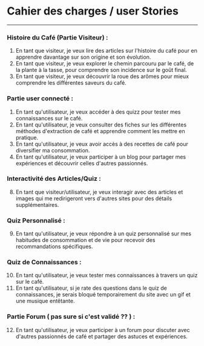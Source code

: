 # Cahier des charges / user Stories

---

### Histoire du Café (Partie Visiteur) :
1. En tant que visiteur, je veux lire des articles sur l'histoire du café pour en apprendre davantage sur son origine et son évolution.
2. En tant que visiteur, je veux explorer le chemin parcouru par le café, de la plante à la tasse, pour comprendre son incidence sur le goût final.
3. En tant que visiteur, je veux découvrir la roue des arômes pour mieux comprendre les différentes saveurs du café.

### Partie user connecté :
1. En tant qu'utilisateur, je veux accéder à des quizz pour tester mes connaissances sur le café.
2. En tant qu'utilisateur, je veux consulter des fiches sur les différentes méthodes d'extraction de café et apprendre comment les mettre en pratique.
3. En tant qu'utilisateur, je veux avoir accès à des recettes de café pour diversifier ma consommation.
4. En tant qu'utilisateur, je veux participer à un blog pour partager mes expériences et découvrir celles d'autres passionnés.

### Interactivité des Articles/Quiz :
8. En tant que visiteur/utilisateur, je veux interagir avec des articles et images qui me redirigeront vers d'autres sites pour des détails supplémentaires.

### Quiz Personnalisé :
9. En tant qu'utilisateur, je veux répondre à un quiz personnalisé sur mes habitudes de consommation et de vie pour recevoir des recommandations spécifiques.

### Quiz de Connaissances :
10. En tant qu'utilisateur, je veux tester mes connaissances à travers un quiz sur le café.
11. En tant qu'utilisateur, si je rate des questions dans le quiz de connaissances, je serais bloqué temporairement du site avec un gif et une musique entêtante.

### Partie Forum ( pas sure si c'est validé ?? ) :
12. En tant qu'utilisateur, je veux participer à un forum pour discuter avec d'autres passionnés de café et partager des astuces et expériences.



